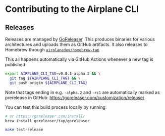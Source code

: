 # Contributing to the Airplane CLI

## Releases

Releases are managed by [GoReleaser](https://github.com/goreleaser/goreleaser). This produces binaries for various architectures and uploads them as GitHub artifacts. It also releases to Homebrew through [`airplanedev/homebrew-tap`](https://github.com/airplanedev/homebrew-tap).

This all happens automatically via GitHub Actions whenever a new tag is published:

```sh
export AIRPLANE_CLI_TAG=v0.0.1-alpha.2 && \
  git tag ${AIRPLANE_CLI_TAG} && \
  git push origin ${AIRPLANE_CLI_TAG}
```

Note that tags ending in e.g. `-alpha.2` and `-rc1` are automatically marked as prerelease
in GitHub: https://goreleaser.com/customization/release/

You can test this build process locally by running:

```sh
# or https://goreleaser.com/install/
brew install goreleaser/tap/goreleaser

make test-release
```
